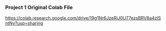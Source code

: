 ### Project 1 Original Colab File
https://colab.research.google.com/drive/19g1Nr6JzeRjJ0U77ezsBRV8a4zlSntNy?usp=sharing
